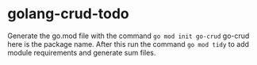 # golang-crud-todo

Generate the go.mod file with the command `go mod init go-crud` go-crud here is the package name.
After this run the command `go mod tidy` to add module requirements and generate sum files.